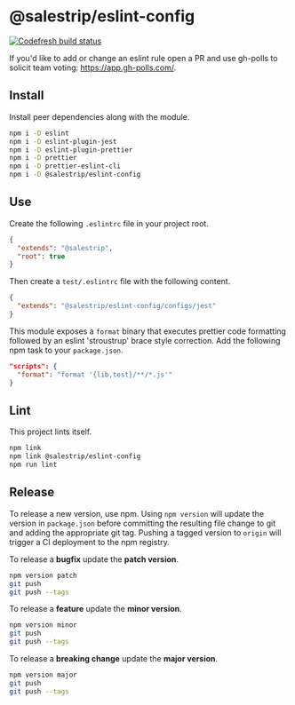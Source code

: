 # @salestrip/eslint-config

[![Codefresh build status]( https://g.codefresh.io/api/badges/pipeline/salestrip/salestrip%2Feslint-config%2Fmain?branch=master&key=eyJhbGciOiJIUzI1NiJ9.NWIxOGIyMWNlMjZmNGMwMDAxZTE5MDY1.oEsGHB32WQHF0m7CSbmuJY3eUH5HAx0sxVI6TBF3gsk&type=cf-1)]( https://g.codefresh.io/pipelines/main/builds?repoOwner=salestrip&repoName=eslint-config&serviceName=salestrip%2Feslint-config&filter=trigger:build~Build;branch:master;pipeline:5b20de9941eb3c0c00c0942c~main)

If you'd like to add or change an eslint rule open a PR and use gh-polls to solicit team voting: https://app.gh-polls.com/.

## Install

Install peer dependencies along with the module.

```bash
npm i -D eslint
npm i -D eslint-plugin-jest
npm i -D eslint-plugin-prettier
npm i -D prettier
npm i -D prettier-eslint-cli
npm i -D @salestrip/eslint-config
```

## Use

Create the following `.eslintrc` file in your project root.

```json
{
  "extends": "@salestrip",
  "root": true
}
```

Then create a `test/.eslintrc` file with the following content.

```json
{
  "extends": "@salestrip/eslint-config/configs/jest"
}
```

This module exposes a `format` binary that executes prettier code formatting followed by an eslint 'stroustrup' brace style correction. Add the following npm task to your `package.json`.

```json
"scripts": {
  "format": "format '{lib,test}/**/*.js'"
}
```

## Lint

This project lints itself.

```bash
npm link
npm link @salestrip/eslint-config
npm run lint
```

## Release

To release a new version, use npm. Using `npm version` will update the version in `package.json` before committing the resulting file change to git and adding the appropriate git tag. Pushing a tagged version to `origin` will trigger a CI deployment to the npm registry.

To release a **bugfix** update the **patch version**.

```bash
npm version patch
git push
git push --tags
```

To release a **feature** update the **minor version**.

```bash
npm version minor
git push
git push --tags
```

To release a **breaking change** update the **major version**.

```bash
npm version major
git push
git push --tags
```
